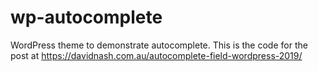# wp-autocomplete
WordPress theme to demonstrate autocomplete. 
This is the code for the post at https://davidnash.com.au/autocomplete-field-wordpress-2019/
